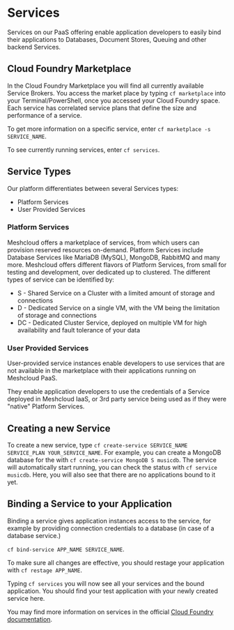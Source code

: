 # Services

Services on our PaaS offering enable application developers to easily bind their applications to Databases, Document Stores, Queuing and other backend Services. 

## Cloud Foundry Marketplace

In the Cloud Foundry Marketplace you will find all currently available Service Brokers. You access the market place by typing `cf marketplace` into your Terminal/PowerShell, once you accessed your Cloud Foundry space. Each service has correlated service plans that define the size and performance of a service.

To get more information on a specific service, enter `cf marketplace -s SERVICE_NAME`.

To see currently running services, enter `cf services`.

## Service Types

Our platform differentiates between several Services types:

* Platform Services
* User Provided Services

### Platform Services

Meshcloud offers a marketplace of services, from which users can provision reserved resources on-demand. Platform Services include Database Services like MariaDB \(MySQL\), MongoDB, RabbitMQ and many more. Meshcloud offers different flavors of Platform Services, from small for testing and development, over dedicated up to clustered. The different types of service can be identified by:

* S - Shared Service on a Cluster with a limited amount of storage and connections
* D - Dedicated Service on a single VM, with the VM being the limitation of storage and connections
* DC - Dedicated Cluster Service, deployed on multiple VM for high availability and fault tolerance of your data

### User Provided Services

User-provided service instances enable developers to use services that are not available in the marketplace with their applications running on Meshcloud PaaS.

They enable application developers to use the credentials of a Service deployed in Meshcloud IaaS, or 3rd party service being used as if they were "native" Platform Services.

## Creating a new Service

To create a new service, type `cf create-service SERVICE_NAME SERVICE_PLAN YOUR_SERVICE_NAME`. For example, you can create a MongoDB database for the with `cf create-service MongoDB S musicdb`. The service will automatically start running, you can check the status with `cf service musicdb`. Here, you will also see that there are no applications bound to it yet.

## Binding a Service to your Application

Binding a service gives application instances access to the service, for example by providing connection credentials to a database (in case of a database service.)

`cf bind-service APP_NAME SERVICE_NAME`.

To make sure all changes are effective, you should restage your application with `cf restage APP_NAME`.

Typing `cf services` you will now see all your services and the bound application. You should find your test application with your newly created service here.

You may find more information on services in the official [Cloud Foundry documentation](https://docs.cloudfoundry.org/devguide/services/managing-services.html#bind).
